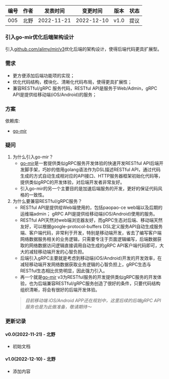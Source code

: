 | 编号 | 作者 | 发表时间 | 变更时间 | 版本 | 状态 |
| ----- | ----- | ----- | ----- | ----- | ----- |
| 005| 北野 | 2022-11-21 | 2022-12-10 | v1.0 | 提议 |

### 引入go-mir优化后端架构设计
 引入[github.com/alimy/mir/v3](https://github.com/alimy/mir)优化后端的架构设计，使得后端代码更具扩展型。

### 需求 
* 更方便添加后端功能项的实现；
* 优化代码结构，模块化、清晰化代码布局，使得更具扩展性；
* 兼容RESTful/gRPC 服务代码，RESTful API是服务于Web/Admin，gRPC API是提供给移动端(iOS/Android)的服务；
 
### 方案

依赖库:
* [go-mir](https://github.com/alimy/mir)

### 疑问

1. 为什么引入go-mir？     
    * [go-mir](https://github.com/alimy/mir)是一套提供类似gRPC服务开发体验的快速开发RESTful API后端开发脚手架，巧妙的借用golang语法作为DSL描述RESTful API，通过代码生成的方式自动生成相对应的API接口、HTTP服务器框架初始化代码等，提供类似gRPC的开发体验，对后端开发者非常友好。
    * 引入go-mir的另一个主要目的是加速后端服务的开发，更好的保证代码风格的一致性。  
1. 为什么要兼容RESTful/gRPC服务？    
    * RESTful API是提供给Web端使用的，包括paopao-ce web端以及后期的运维端admin； gRPC API是提供给移动端(iOS/Android)使用的服务。
    * RESTful API天然对web端浏览器友好，而gRPC生态对后端、移动端天然友好，可以根据google-protocol-buffers DSL定义服务API自动生成服务端、客户端代码，非常利于开发，特别是移动端开发，省去了编写客户端网络数据服务相关的业务逻辑，只需要专注于页面逻辑编写，后端数据获取的网络数据访问逻辑直接调用自动生成的gRPC API客户端代码即可，大大的减轻移动端开发的心智负担。
    * 后端引入gRPC主要就是考虑到移动端(iOS/Android)开发的开发效率，在减轻移动端开发网络数据获取业务逻辑的心智负担上，gRPC生态与RESTful生态相比优势明显，因此强力引入。
    * 再一个就是[go-mir](https://github.com/alimy/mir) v3为RESTful服务的开发提供类似gRPC服务的开发体验，也为后端兼容RESTful/gRPC服务创造了很好的条件，只要代码结构组织清晰，将会有很好的后端开发体验。  
    >*目前移动端 iOS/Android APP还在规划中，这里后续的后端gRPC API服务也是为此做准备，敬请期待～*

### 更新记录
#### v0.0(2022-11-21) - 北野
* 初始文档

#### v1.0(2022-12-10) - 北野
* 添加内容
